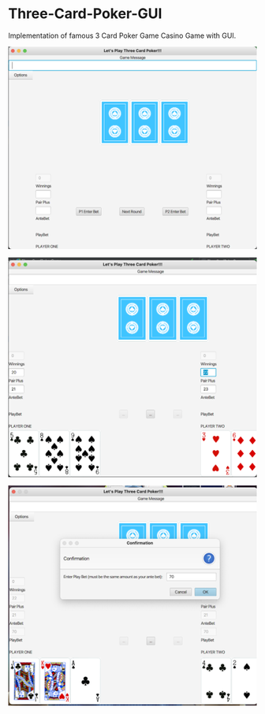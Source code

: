 # Three-Card-Poker-GUI
Implementation of famous 3 Card Poker Game Casino Game with GUI.


![](images/1.png)


![](images/2.png)


![](images/3.png)
